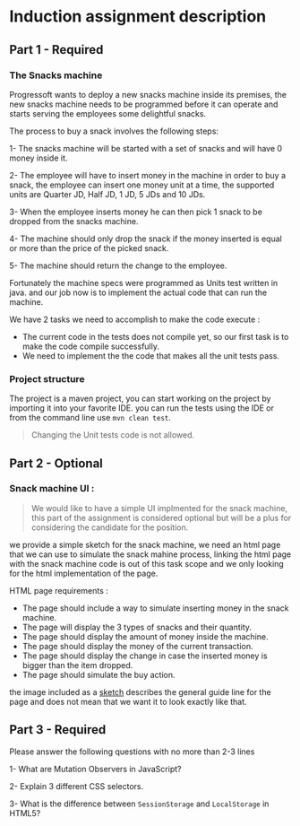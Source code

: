 # Induction assignment description

## Part 1 - Required

### The Snacks machine

Progressoft wants to deploy a new snacks machine inside its premises, the new snacks machine needs to be programmed 
before it can operate and starts serving the employees some delightful snacks.

The process to buy a snack involves the following steps:

1- The snacks machine will be started with a set of snacks and will have 0 money inside it.

2- The employee will have to insert money in the machine in order to buy a snack, the employee can insert one money unit at a time, the supported units are 
Quarter JD, Half JD, 1 JD, 5 JDs and 10 JDs.  

3- When the employee inserts money he can then pick 1 snack to be dropped from the snacks machine.

4- The machine should only drop the snack if the money inserted is equal or more than the price of the picked snack.

5- The machine should return the change to the employee.

Fortunately the machine specs were programmed as Units test written in java. and our job now is to implement the actual code that can run the machine.

We have 2 tasks we need to accomplish to make the code execute :

- The current code in the tests does not compile yet, so our first task is to make the code compile successfully.
- We need to implement the the code that makes all the unit tests pass.

 
### Project structure
 
 The project is a maven project, you can start working on the project by importing it into your favorite IDE. 
 you can run the tests using the IDE or from the command line use `mvn clean test`.
  
 
 > Changing the Unit tests code is not allowed.

## Part 2 - Optional

 ### Snack machine UI :

 > We would like to have a simple UI implmented for the snack machine, this part of the assignment is considered optional but will be a plus for considering the candidate for the position.

we provide a simple sketch for the snack machine, we need an html page that we can use to simulate the snack mahine process, linking the html page with the snack machine code is out of this task scope and we only looking for the html implementation of the page.

HTML page requirements :

- The page should include a way to simulate inserting money in the snack machine.
- The page will display the 3 types of snacks and their quantity.
- The page should display the amount of money inside the machine.
- The page should display the money of the current transaction.
- The page should display the change in case the inserted money is bigger than the item dropped.
- The page should simulate the buy action.


the image included as a [sketch](snacks-machine.png) describes  the general guide line for the page and does not mean that we want it to look exactly like that.


## Part 3 - Required

Please answer the following questions with no more than 2-3 lines

1- What are Mutation Observers in JavaScript?

2- Explain 3 different CSS selectors.

3- What is the difference between `SessionStorage` and `LocalStorage` in HTML5?

  
